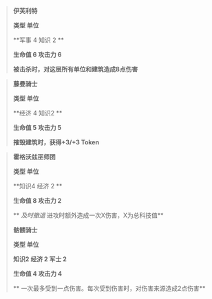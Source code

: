 >
> **伊芙利特**
> 
>**类型 单位**
> 
> **军事 4 知识 2	**
> 
> **生命值	6	攻击力	6**
> 
> **被击杀时，对这层所有单位和建筑造成8点伤害**

>
> **藤曼骑士**
> 
>**类型 单位**
> 
> **经济 4  知识2	**
> 
> **生命值	5	攻击力	5**
> 
> **摧毁建筑时，获得+3/+3 Token**

>
> **霍格沃兹巫师团**
> 
>**类型 单位**
> 
> **知识4  经济 2	**
> 
> **生命值	8	攻击力	2**
> 
> ** *及时撤退* 进攻时额外造成一次X伤害，X为总科技值**
> 
>
> **骷髅骑士**
> 
>**类型 单位**
> 
> **知识2  经济 2 军士 2**
> 
> **生命值	4	攻击力	4**
> 
> ** 一次最多受到一点伤害。每次受到伤害时，对伤害来源造成2点伤害**
> 
